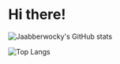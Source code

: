 # Hi there!

![Jaabberwocky's GitHub stats](https://github-readme-stats.vercel.app/api?username=jaabberwocky&show_icons=true&theme=radical)

![Top Langs](https://github-readme-stats.vercel.app/api/top-langs/?username=jaabberwocky&layout=compact)
